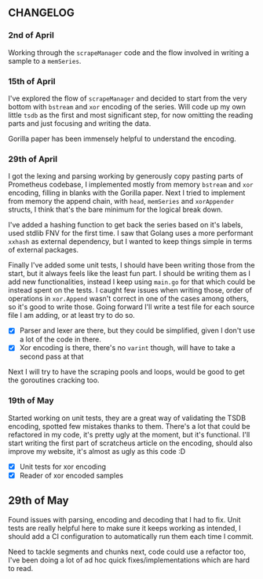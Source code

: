 ## CHANGELOG

### 2nd of April 
Working through the `scrapeManager` code and the flow involved in writing a sample to a `memSeries`.

### 15th of April
I've explored the flow of `scrapeManager` and decided to start from the very bottom with `bstream` and `xor` encoding of the series.
Will code up my own little `tsdb` as the first and most significant step, for now omitting the reading parts and just focusing and writing the data.

Gorilla paper has been immensely helpful to understand the encoding.

### 29th of April
I got the lexing and parsing working by generously copy pasting parts of Prometheus codebase, I implemented mostly from memory `bstream` and `xor` encoding, filling in blanks with the Gorilla paper. Next I tried to implement from memory the append chain, with `head`, `memSeries` and `xorAppender` structs, I think that's the bare minimum for the logical break down.

I've added a hashing function to get back the series based on it's labels, used stdlib FNV for the first time. I saw that Golang uses a more performant `xxhash` as external dependency, but I wanted to keep things simple in terms of external packages.

Finally I've added some unit tests, I should have been writing those from the start, but it always feels like the least fun part. I should be writing them as I add new functionalities, instead I keep using `main.go` for that which could be instead spent on the tests. I caught few issues when writing those, order of operations in `xor.Append` wasn't correct in one of the cases among others, so it's good to write those. Going forward I'll write a test file for each source file I am adding, or at least try to do so.

- [x] Parser and lexer are there, but they could be simplified, given I don't use a lot of the code in there.
- [x] Xor encoding is there, there's no `varint` though, will have to take a second pass at that

Next I will try to have the scraping pools and loops, would be good to get the goroutines cracking too.

### 19th of May

Started working on unit tests, they are a great way of validating the TSDB encoding, spotted few mistakes thanks to them.
There's a lot that could be refactored in my code, it's pretty ugly at the moment, but it's functional. I'll start writing the first part of scratcheus article on the encoding, should also improve my website, it's almost as ugly as this code :D

- [x] Unit tests for xor encoding
- [x] Reader of xor encoded samples

## 29th of May

Found issues with parsing, encoding and decoding that I had to fix. Unit tests are really helpful here to make sure it keeps working as intended, I should add a CI configuration to automatically run them each time I commit.

Need to tackle segments and chunks next, code could use a refactor too, I've been doing a lot of ad hoc quick fixes/implementations which are hard to read.
